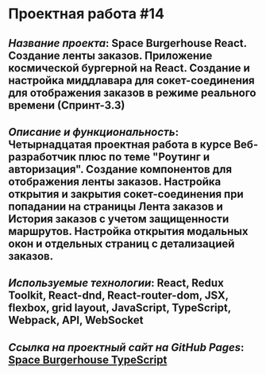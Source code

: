 # Проектная работа #14

## *Название проекта*: Space Burgerhouse React. Создание ленты заказов. Приложение космической бургерной на React. Создание и настройка миддлавара для сокет-соединения для отображения заказов в режиме реального времени (Спринт-3.3)

## *Описание и функциональность*: Четырнадцатая проектная работа в курсе Веб-разработчик плюс по теме __"Роутинг и авторизация"__. Создание компонентов для отображения ленты заказов. Настройка открытия и закрытия сокет-соединения при попадании на страницы Лента заказов и История заказов с учетом защищенности маршрутов. Настройка открытия модальных окон и отдельных страниц с детализацией заказов.
## *Используемые технологии*: React, Redux Toolkit, React-dnd, React-router-dom, JSX, flexbox, grid layout, JavaScript, TypeScript, Webpack, API, WebSocket

## *Ссылка на проектный сайт на GitHub Pages*: [Space Burgerhouse TypeScript](https://dariarus.github.io/react-burgerhouse/)
